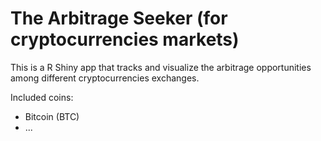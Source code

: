 # The Arbitrage Seeker (for cryptocurrencies markets)

This is a R Shiny app that tracks and visualize the arbitrage opportunities among different cryptocurrencies exchanges.

Included coins:
- Bitcoin (BTC)
- ...


